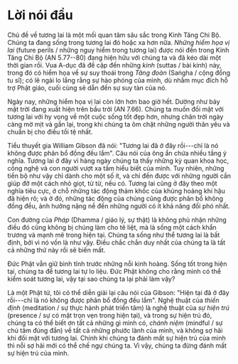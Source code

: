# Lời nói đầu

Chủ đề về tương lai là một mối quan tâm sâu sắc trong Kinh Tăng Chi Bộ. Chúng ta đang sống trong tương lai đó hoặc xa hơn nữa. *Những hiểm họa vị lai* (future perils / những nguy hiểm trong tương lai) được nói đến trong Kinh Tăng Chi Bộ (AN 5.77--80) đang hiện hữu với chúng ta và đã kéo dài một thời gian rồi. Vua A-dục đã đề cập đến những *kinh* (suttas / bài kinh) này, trong đó có hiểm họa về sự suy thoái trong *Tăng đoàn* (Saṅgha / cộng đồng tu sĩ); có lẽ ngài lo lắng rằng sự hào phóng của mình, dù nhằm mục đích hỗ trợ Phật giáo, cuối cùng sẽ dẫn đến sự suy tàn của nó.

Ngày nay, những hiểm họa vị lai còn lớn hơn bao giờ hết. Dường như bảy mặt trời đang xuất hiện trên bầu trời (AN 7.66). Chúng ta muốn đối mặt với tương lai với hy vọng về một cuộc sống tốt đẹp hơn, nhưng chân trời ngày càng mờ mịt và gần lại, trong khi chúng ta ôm chặt những người thân yêu và chuẩn bị cho điều tồi tệ nhất.

Tiểu thuyết gia William Gibson đã nói: "Tương lai đã ở đây rồi---chỉ là nó không được phân bổ đồng đều lắm". Câu nói của ông ẩn chứa nhiều tầng ý nghĩa. Tương lai ở đây vì hàng ngày chúng ta thấy những kỳ quan khoa học, công nghệ và con người vượt xa tầm hiểu biết của mình. Tuy nhiên, những tiến bộ như vậy chỉ dành cho một số ít, và chỉ đến được với những người cần giúp đỡ một cách nhỏ giọt, từ từ, nếu có. Tương lai cũng ở đây theo một nghĩa tiêu cực, ở chỗ những tác động thảm khốc của khủng hoảng khí hậu đã hiện rõ; và ở đó, những tác động của chúng cũng được phân bổ không đồng đều, ảnh hưởng nặng nề đến những người có ít khả năng đối phó nhất.

Con đường của *Pháp* (Dhamma / giáo lý, sự thật) là không phủ nhận những điều đó cũng không bị chúng làm cho tê liệt, mà là sống một cách khẩn trương và mạnh mẽ trong hiện tại. Chúng ta sống như thể tương lai là bất định, bởi vì nó vốn là như vậy. Điều chắc chắn duy nhất của chúng ta là tất cả những thứ này rồi sẽ biến mất.

Đức Phật vẫn giữ bình tĩnh trước những nỗi kinh hoàng. Sống tốt trong hiện tại, chúng ta để tương lai tự lo liệu. Đức Phật không cho rằng mình có thể kiểm soát tương lai, vậy tại sao chúng ta lại phải làm vậy?

Là một Phật tử, tôi có thể diễn giải lại câu nói của Gibson: "Hiện tại đã ở đây rồi---chỉ là nó không được phân bổ đồng đều lắm". Nghệ thuật của *thiền định* (meditation / sự thực hành phát triển tâm) là nghệ thuật của *sự hiện trú* (presence / sự có mặt trọn vẹn trong hiện tại), và trong sự hiện trú đó, chúng ta có thể biết ơn tất cả những gì mình có, *chánh niệm* (mindful / sự chú tâm đúng đắn) về tất cả những phước lành của mình, và không sợ hãi khi đối mặt với tương lai. Chính khi chúng ta đánh mất sự hiện trú của mình thì nỗi sợ hãi mới có thể chế ngự chúng ta. Vì vậy, chúng ta đừng đánh mất sự hiện trú của mình.